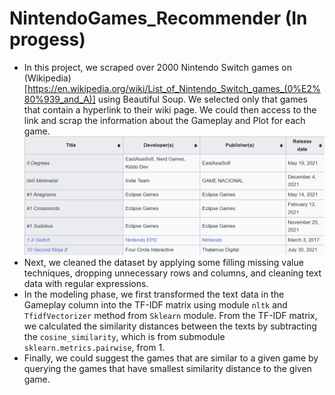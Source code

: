 # NintendoGames_Recommender (In progess)

- In this project, we scraped over 2000 Nintendo Switch games on (Wikipedia)[https://en.wikipedia.org/wiki/List_of_Nintendo_Switch_games_(0%E2%80%939_and_A)] using Beautiful Soup. We selected only that games that contain a hyperlink to their wiki page. We could then access to the link and scrap the information about the Gameplay and Plot for each game.
![](https://github.com/nhh979/NintendoGames_Recommender/blob/master/Images/WikiExample.png)
- Next, we cleaned the dataset by applying some filling missing value techniques, dropping unnecessary rows and columns, and cleaning text data with regular expressions.
- In the modeling phase, we first transformed the text data in the Gameplay column into the TF-IDF matrix using module `nltk` and `TfidfVectorizer` method from `Sklearn` module. From the TF-IDF matrix, we calculated the similarity distances between the texts by subtracting the `cosine_similarity`, which is from submodule `sklearn.metrics.pairwise`, from 1.
- Finally, we could suggest the games that are similar to a given game by querying the games that have smallest similarity distance to the given game. 
